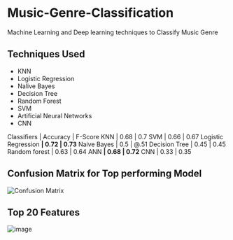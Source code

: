 # Music-Genre-Classification
Machine Learning and Deep learning techniques to Classify Music Genre

## Techniques Used
- KNN
- Logistic Regression
- Nalive Bayes
- Decision Tree
- Random Forest
- SVM
- Artificial Neural Networks
- CNN

Classifiers         | Accuracy | F-Score
KNN                 | 0.68     | 0.7
SVM                 | 0.66     | 0.67
Logistic Regression **| 0.72     | 0.73**
Naive Bayes         | 0.5     | @.51
Decision Tree       | 0.45     | 0.45
Random forest       | 0.63     | 0.64
ANN                 **| 0.68     | 0.72**
CNN                 | 0.33     | 0.35

## Confusion Matrix for Top performing Model
![Confusion Matrix](https://user-images.githubusercontent.com/56650508/160326365-83dd3a32-385d-40a2-959f-de72f631e7e9.png)

## Top 20 Features
![image](https://user-images.githubusercontent.com/56650508/160326400-2c007b34-11ae-44a9-af1c-04fecaedfb48.png)
